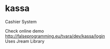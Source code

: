 # kassa
Cashier System

Check online demo <br>
http://falseprogramming.eu/tvara/dev/kassa/login
<br>
Uses Jream Library
